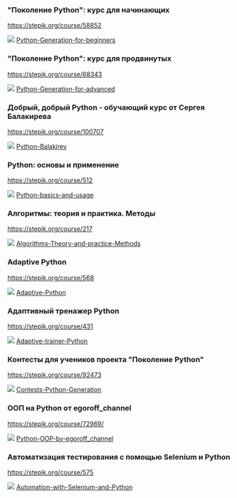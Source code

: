 ### "Поколение Python": курс для начинающих
https://stepik.org/course/58852

![](https://findicons.com/files/icons/2779/simple_icons/16/github_16_black.png) [Python-Generation-for-beginners](https://github.com/mahesvaraa/Stepik-python/tree/main/Python-Generation-for-beginners)

### "Поколение Python": курс для продвинутых

https://stepik.org/course/68343

![](https://findicons.com/files/icons/2779/simple_icons/16/github_16_black.png) [Python-Generation-for-advanced](https://github.com/mahesvaraa/Stepik-python/tree/main/Python-Generation-for-advanced)

### Добрый, добрый Python - обучающий курс от Сергея Балакирева

https://stepik.org/course/100707

![](https://findicons.com/files/icons/2779/simple_icons/16/github_16_black.png) [Python-Balakirev](https://github.com/mahesvaraa/Stepik-python/tree/main/Python-Balakirev)

### Python: основы и применение

https://stepik.org/course/512

![](https://findicons.com/files/icons/2779/simple_icons/16/github_16_black.png) [Python-basics-and-usage](https://github.com/mahesvaraa/Stepik-python/tree/main/Python-basics-and-usage)

### Алгоритмы: теория и практика. Методы

https://stepik.org/course/217

![](https://findicons.com/files/icons/2779/simple_icons/16/github_16_black.png) [Algorithms-Theory-and-practice-Methods](https://github.com/mahesvaraa/Stepik-python/tree/main/Algorithms-Theory-and-practice-Methods)

### Adaptive Python

https://stepik.org/course/568

![](https://findicons.com/files/icons/2779/simple_icons/16/github_16_black.png) [Adaptive-Python](https://github.com/mahesvaraa/Stepik-python/tree/main/Adaptive-Python)

### Адаптивный тренажер Python

https://stepik.org/course/431

![](https://findicons.com/files/icons/2779/simple_icons/16/github_16_black.png) [Adaptive-trainer-Python](https://github.com/mahesvaraa/Stepik-python/tree/main/Adaptive-trainer-Python)

### Контесты для учеников проекта "Поколение Python"

https://stepik.org/course/92473

![](https://findicons.com/files/icons/2779/simple_icons/16/github_16_black.png) [Contests-Python-Generation](https://github.com/mahesvaraa/Stepik-python/tree/main/Contests-Python-Generation)

### ООП на Python от egoroff_channel

https://stepik.org/course/72969/

![](https://findicons.com/files/icons/2779/simple_icons/16/github_16_black.png) [Python-OOP-by-egoroff_channel](https://github.com/mahesvaraa/Stepik-python/tree/main/Python-OOP-by-egoroff_channel)

### Автоматизация тестирования с помощью Selenium и Python

https://stepik.org/course/575

![](https://findicons.com/files/icons/2779/simple_icons/16/github_16_black.png) [Automation-with-Selenium-and-Python](https://github.com/mahesvaraa/Stepik-python/tree/main/Automation-with-Selenium-and-Python)
